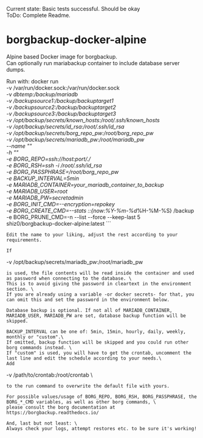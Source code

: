 Current state: Basic tests successful. Should be okay \
ToDo: Complete Readme.


# borgbackup-docker-alpine
Alpine based Docker image for borgbackup.\
Can optionally run mariabackup container to include database server dumps.

Run with:
docker run \
-v /var/run/docker.sock:/var/run/docker.sock \
-v <youruniquename>_dbtemp:/backup/mariadb \
-v /backupsource1:/backup/backuptarget1 \
-v /backupsource2:/backup/backuptarget2 \
-v /backupsource3:/backup/backuptarget3 \
-v /opt/backup/secrets/known_hosts:/root/.ssh/known_hosts \
-v /opt/backup/secrets/id_rsa:/root/.ssh/id_rsa \
-v /opt/backup/secrets/borg_repo_pw:/root/borg_repo_pw \
-v /opt/backup/secrets/mariadb_pw:/root/mariadb_pw \
--name "<youruniquename>" \
-h "<youruniquename>" \
-e BORG_REPO=ssh://host:port/./<reponame> \
-e BORG_RSH=ssh -i /root/.ssh/id_rsa \
-e BORG_PASSPHRASE=/root/borg_repo_pw \
-e BACKUP_INTERVAL=5min \
-e MARIADB_CONTAINER=your_mariadb_container_to_backup \
-e MARIADB_USER=root \
-e MARIADB_PW=secretadmin \
-e BORG_INIT_CMD=--encryption=repokey \
-e BORG_CREATE_CMD=--stats ::{now:%Y-%m-%d_%H-%M-%S} /backup \
-e BORG_PRUNE_CMD=-n --list --force --keep-last 5 \
shiz0/borgbackup-docker-alpine:latest ```

```
Edit the name to your liking, adjust the rest according to your requirements.

If 
```
-v /opt/backup/secrets/mariadb_pw:/root/mariadb_pw
```
is used, the file contents will be read inside the container and used as password when connecting to the database. \
This is to avoid giving the password in cleartext in the environment section. \
If you are already using a variable -or docker secrets- for that, you can omit this and set the password in the environment below.

Database backup is optional. If not all of MARIADB_CONTAINER, MARIADB_USER, MARIADB_PW are set, database backup function will be skipped.

BACKUP_INTERVAL can be one of: 5min, 15min, hourly, daily, weekly, monthly or "custom".\
If omitted, backup function will be skipped and you could run other borg commands instead. \
If "custom" is used, you will have to get the crontab, uncomment the last line and edit the schedule according to your needs.\
Add
```
-v /path/to/crontab:/root/crontab \
```
to the run command to overwrite the default file with yours.

For possible values/usage of BORG_REPO, BORG_RSH, BORG_PASSPHRASE, the BORG_*_CMD variables, as well as other borg commands, \
please consult the borg documentation at https://borgbackup.readthedocs.io/

And, last but not least: \
Always check your logs, attempt restores etc. to be sure it's working!
